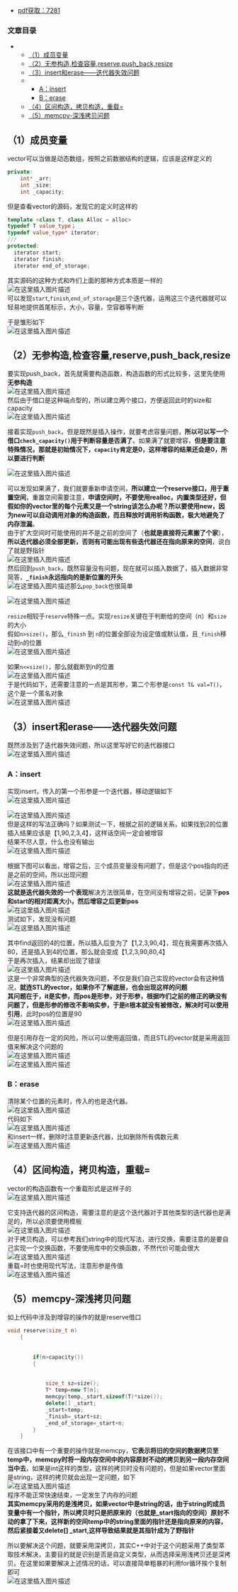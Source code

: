  

- [pdf获取：7281](https://url18.ctfile.com/f/22722418-803656481-b71b2c)

### 文章目录

- - [（1）成员变量](#1_6)
  - [（2）无参构造,检查容量,reserve,push\_back,resize](#2reservepush_backresize_36)
  - [（3）insert和erase——迭代器失效问题](#3inserterase_63)
  - - [A：insert](#Ainsert_65)
    - [B：erase](#Berase_91)
  - [（4）区间构造，拷贝构造，重载=](#4_98)
  - [（5）memcpy-深浅拷贝问题](#5memcpy_108)

## （1）成员变量

vector可以当做是动态数组，按照之前数据结构的逻辑，应该是这样定义的

```cpp
private:
	int* _arr;
	int _size;
	int _capacity;
```

但是查看vector的源码，发现它的定义时这样的

```cpp
template <class T, class Alloc = alloc>
typedef T value_type；
typedef value_type* iterator;
///
protected:
  iterator start;
  iterator finish;
  iterator end_of_storage;
```

其实源码的这种方式和咋们上面的那种方式本质是一样的  
![在这里插入图片描述](https://ziquyun.com/main/csdn/img?url=https%3A%2F%2Fimg-blog.csdnimg.cn%2F20210404090847630.jpg%3Fx-oss-process%3Dimage%2Fwatermark%2Ctype_ZmFuZ3poZW5naGVpdGk%2Cshadow_10%2Ctext_aHR0cHM6Ly9ibG9nLmNzZG4ubmV0L3FxXzM5MTgzMDM0%2Csize_16%2Ccolor_FFFFFF%2Ct_70&rfUrl=https%3A%2F%2Fzhangxing-tech.blog.csdn.net%2Farticle%2Fdetails%2F115358556)  
可以发现`start`,`finish`,`end_of_storage`是三个迭代器，运用这三个迭代器就可以轻易地提供首尾标示，大小，容量，空容器等判断

于是雏形如下  
![在这里插入图片描述](https://ziquyun.com/main/csdn/img?url=https%3A%2F%2Fimg-blog.csdnimg.cn%2F20210404092527320.png%3Fx-oss-process%3Dimage%2Fwatermark%2Ctype_ZmFuZ3poZW5naGVpdGk%2Cshadow_10%2Ctext_aHR0cHM6Ly9ibG9nLmNzZG4ubmV0L3FxXzM5MTgzMDM0%2Csize_16%2Ccolor_FFFFFF%2Ct_70&rfUrl=https%3A%2F%2Fzhangxing-tech.blog.csdn.net%2Farticle%2Fdetails%2F115358556)

## （2）无参构造,检查容量,reserve,push\_back,resize

要实现push\_back，首先就需要构造函数，构造函数的形式比较多，这里先使用**无参构造**  
![在这里插入图片描述](https://ziquyun.com/main/csdn/img?url=https%3A%2F%2Fimg-blog.csdnimg.cn%2F20210404092640651.png%3Fx-oss-process%3Dimage%2Fwatermark%2Ctype_ZmFuZ3poZW5naGVpdGk%2Cshadow_10%2Ctext_aHR0cHM6Ly9ibG9nLmNzZG4ubmV0L3FxXzM5MTgzMDM0%2Csize_16%2Ccolor_FFFFFF%2Ct_70&rfUrl=https%3A%2F%2Fzhangxing-tech.blog.csdn.net%2Farticle%2Fdetails%2F115358556)  
然后由于借口是这种端点型的，所以建立两个接口，方便返回此时的size和capacity  
![在这里插入图片描述](https://ziquyun.com/main/csdn/img?url=https%3A%2F%2Fimg-blog.csdnimg.cn%2F202104040936550.png%3Fx-oss-process%3Dimage%2Fwatermark%2Ctype_ZmFuZ3poZW5naGVpdGk%2Cshadow_10%2Ctext_aHR0cHM6Ly9ibG9nLmNzZG4ubmV0L3FxXzM5MTgzMDM0%2Csize_16%2Ccolor_FFFFFF%2Ct_70&rfUrl=https%3A%2F%2Fzhangxing-tech.blog.csdn.net%2Farticle%2Fdetails%2F115358556)

接着实现`push_back`，但是既然是插入操作，就要考虑容量问题，**所以可以写一个借口`check_capacity()`用于判断容量是否满了**。如果满了就要增容，**但是要注意特殊情况，那就是初始情况下，`capacity`肯定是0，这样增容的结果还会是0，所以要进行判断**

![在这里插入图片描述](https://ziquyun.com/main/csdn/img?url=https%3A%2F%2Fimg-blog.csdnimg.cn%2F20210404093849550.png%3Fx-oss-process%3Dimage%2Fwatermark%2Ctype_ZmFuZ3poZW5naGVpdGk%2Cshadow_10%2Ctext_aHR0cHM6Ly9ibG9nLmNzZG4ubmV0L3FxXzM5MTgzMDM0%2Csize_16%2Ccolor_FFFFFF%2Ct_70&rfUrl=https%3A%2F%2Fzhangxing-tech.blog.csdn.net%2Farticle%2Fdetails%2F115358556)

可以发现如果满了，我们就要重新申请空间，**所以建立一个reserve接口，用于重置空间**，重置空间需要注意，**申请空间时，不要使用realloc，内置类型还好，但假如你的vector里的每个元素又是一个string该怎么办呢？所以要使用new，因为new可以自动调用对象的构造函数，而且释放时调用析构函数，极大地避免了内存泄漏**。  
由于扩大空间时可能使用的并不是之前的空间了（**也就是直接将元素搬了个家**），**所以迭代器必须全部更新，否则有可能出现有些迭代器还在指向原来的空间**，说白了就是野指针  
![在这里插入图片描述](https://ziquyun.com/main/csdn/img?url=https%3A%2F%2Fimg-blog.csdnimg.cn%2F20210404094755429.png%3Fx-oss-process%3Dimage%2Fwatermark%2Ctype_ZmFuZ3poZW5naGVpdGk%2Cshadow_10%2Ctext_aHR0cHM6Ly9ibG9nLmNzZG4ubmV0L3FxXzM5MTgzMDM0%2Csize_16%2Ccolor_FFFFFF%2Ct_70&rfUrl=https%3A%2F%2Fzhangxing-tech.blog.csdn.net%2Farticle%2Fdetails%2F115358556)  
然后回到`push_back`，既然容量没有问题，现在就可以插入数据了，插入数据非常简答，**`_finish`永远指向的是新位置的开头**  
![在这里插入图片描述](https://ziquyun.com/main/csdn/img?url=https%3A%2F%2Fimg-blog.csdnimg.cn%2F20210404095011422.png%3Fx-oss-process%3Dimage%2Fwatermark%2Ctype_ZmFuZ3poZW5naGVpdGk%2Cshadow_10%2Ctext_aHR0cHM6Ly9ibG9nLmNzZG4ubmV0L3FxXzM5MTgzMDM0%2Csize_16%2Ccolor_FFFFFF%2Ct_70&rfUrl=https%3A%2F%2Fzhangxing-tech.blog.csdn.net%2Farticle%2Fdetails%2F115358556)那么`pop_back`也很简单

![在这里插入图片描述](https://ziquyun.com/main/csdn/img?url=https%3A%2F%2Fimg-blog.csdnimg.cn%2F20210404095201714.png&rfUrl=https%3A%2F%2Fzhangxing-tech.blog.csdn.net%2Farticle%2Fdetails%2F115358556)

`resize`相较于`reserve`特殊一点。实现`resize`关键在于判断给的空间（n）和`size`的大小  
假如`n>size()`，那么`_finish` 到 `n`的位置全部设为设定值或默认值，且`_finish`移动到`n`的位置  
![在这里插入图片描述](https://ziquyun.com/main/csdn/img?url=https%3A%2F%2Fimg-blog.csdnimg.cn%2F20210404100410428.jpg%3Fx-oss-process%3Dimage%2Fwatermark%2Ctype_ZmFuZ3poZW5naGVpdGk%2Cshadow_10%2Ctext_aHR0cHM6Ly9ibG9nLmNzZG4ubmV0L3FxXzM5MTgzMDM0%2Csize_16%2Ccolor_FFFFFF%2Ct_70&rfUrl=https%3A%2F%2Fzhangxing-tech.blog.csdn.net%2Farticle%2Fdetails%2F115358556)

如果`n<=size()`，那么就截断到n的位置  
![在这里插入图片描述](https://ziquyun.com/main/csdn/img?url=https%3A%2F%2Fimg-blog.csdnimg.cn%2F20210404100638704.png%3Fx-oss-process%3Dimage%2Fwatermark%2Ctype_ZmFuZ3poZW5naGVpdGk%2Cshadow_10%2Ctext_aHR0cHM6Ly9ibG9nLmNzZG4ubmV0L3FxXzM5MTgzMDM0%2Csize_16%2Ccolor_FFFFFF%2Ct_70&rfUrl=https%3A%2F%2Fzhangxing-tech.blog.csdn.net%2Farticle%2Fdetails%2F115358556)  
于是代码如下，还需要注意的一点是其形参，第二个形参是`const T& val=T()`，这个是一个匿名对象  
![在这里插入图片描述](https://ziquyun.com/main/csdn/img?url=https%3A%2F%2Fimg-blog.csdnimg.cn%2F20210404101058163.png%3Fx-oss-process%3Dimage%2Fwatermark%2Ctype_ZmFuZ3poZW5naGVpdGk%2Cshadow_10%2Ctext_aHR0cHM6Ly9ibG9nLmNzZG4ubmV0L3FxXzM5MTgzMDM0%2Csize_16%2Ccolor_FFFFFF%2Ct_70&rfUrl=https%3A%2F%2Fzhangxing-tech.blog.csdn.net%2Farticle%2Fdetails%2F115358556)

## （3）insert和erase——迭代器失效问题

既然涉及到了迭代器失效问题，所以这里写好它的迭代器接口![在这里插入图片描述](https://ziquyun.com/main/csdn/img?url=https%3A%2F%2Fimg-blog.csdnimg.cn%2F20210404101322615.png%3Fx-oss-process%3Dimage%2Fwatermark%2Ctype_ZmFuZ3poZW5naGVpdGk%2Cshadow_10%2Ctext_aHR0cHM6Ly9ibG9nLmNzZG4ubmV0L3FxXzM5MTgzMDM0%2Csize_16%2Ccolor_FFFFFF%2Ct_70&rfUrl=https%3A%2F%2Fzhangxing-tech.blog.csdn.net%2Farticle%2Fdetails%2F115358556)

### A：insert

实现insert，传入的第一个形参是一个迭代器，移动逻辑如下  
![在这里插入图片描述](https://ziquyun.com/main/csdn/img?url=https%3A%2F%2Fimg-blog.csdnimg.cn%2F20210404102343149.jpg%3Fx-oss-process%3Dimage%2Fwatermark%2Ctype_ZmFuZ3poZW5naGVpdGk%2Cshadow_10%2Ctext_aHR0cHM6Ly9ibG9nLmNzZG4ubmV0L3FxXzM5MTgzMDM0%2Csize_16%2Ccolor_FFFFFF%2Ct_70&rfUrl=https%3A%2F%2Fzhangxing-tech.blog.csdn.net%2Farticle%2Fdetails%2F115358556)

![在这里插入图片描述](https://ziquyun.com/main/csdn/img?url=https%3A%2F%2Fimg-blog.csdnimg.cn%2F20210404102549837.png%3Fx-oss-process%3Dimage%2Fwatermark%2Ctype_ZmFuZ3poZW5naGVpdGk%2Cshadow_10%2Ctext_aHR0cHM6Ly9ibG9nLmNzZG4ubmV0L3FxXzM5MTgzMDM0%2Csize_16%2Ccolor_FFFFFF%2Ct_70&rfUrl=https%3A%2F%2Fzhangxing-tech.blog.csdn.net%2Farticle%2Fdetails%2F115358556)  
但是这样的写法正确吗？如果测试一下，根据之前的逻辑关系，如果找到2的位置插入结果应该是【1,90,2,3,4】，这样话空间一定会被增容  
结果不尽人意，什么也没有输出  
![在这里插入图片描述](https://ziquyun.com/main/csdn/img?url=https%3A%2F%2Fimg-blog.csdnimg.cn%2F20210404103826412.png%3Fx-oss-process%3Dimage%2Fwatermark%2Ctype_ZmFuZ3poZW5naGVpdGk%2Cshadow_10%2Ctext_aHR0cHM6Ly9ibG9nLmNzZG4ubmV0L3FxXzM5MTgzMDM0%2Csize_16%2Ccolor_FFFFFF%2Ct_70&rfUrl=https%3A%2F%2Fzhangxing-tech.blog.csdn.net%2Farticle%2Fdetails%2F115358556)

根据下图可以看出，增容之后，三个成员变量没有问题了，但是这个pos指向的还是之前的空间，所以出现问题  
![在这里插入图片描述](https://ziquyun.com/main/csdn/img?url=https%3A%2F%2Fimg-blog.csdnimg.cn%2F20210404104526171.jpg%3Fx-oss-process%3Dimage%2Fwatermark%2Ctype_ZmFuZ3poZW5naGVpdGk%2Cshadow_10%2Ctext_aHR0cHM6Ly9ibG9nLmNzZG4ubmV0L3FxXzM5MTgzMDM0%2Csize_16%2Ccolor_FFFFFF%2Ct_70&rfUrl=https%3A%2F%2Fzhangxing-tech.blog.csdn.net%2Farticle%2Fdetails%2F115358556)  
**这就是迭代器失效的一个表现**解决方法很简单，在空间没有增容之前，记录下**pos和start的相对距离大小，然后增容之后更新pos**  
![在这里插入图片描述](https://ziquyun.com/main/csdn/img?url=https%3A%2F%2Fimg-blog.csdnimg.cn%2F20210404104746770.png%3Fx-oss-process%3Dimage%2Fwatermark%2Ctype_ZmFuZ3poZW5naGVpdGk%2Cshadow_10%2Ctext_aHR0cHM6Ly9ibG9nLmNzZG4ubmV0L3FxXzM5MTgzMDM0%2Csize_16%2Ccolor_FFFFFF%2Ct_70&rfUrl=https%3A%2F%2Fzhangxing-tech.blog.csdn.net%2Farticle%2Fdetails%2F115358556)  
测试如下，发现没有问题  
![在这里插入图片描述](https://ziquyun.com/main/csdn/img?url=https%3A%2F%2Fimg-blog.csdnimg.cn%2F20210404105455233.png%3Fx-oss-process%3Dimage%2Fwatermark%2Ctype_ZmFuZ3poZW5naGVpdGk%2Cshadow_10%2Ctext_aHR0cHM6Ly9ibG9nLmNzZG4ubmV0L3FxXzM5MTgzMDM0%2Csize_16%2Ccolor_FFFFFF%2Ct_70&rfUrl=https%3A%2F%2Fzhangxing-tech.blog.csdn.net%2Farticle%2Fdetails%2F115358556)

其中find返回的4的位置，所以插入后变为了【1,2,3,90,4】，现在我需要再次插入80，还是插入到4的位置，那么就会变成【1,2,3,90,80,4】  
于是再次插入，结果却出现了错误  
![在这里插入图片描述](https://ziquyun.com/main/csdn/img?url=https%3A%2F%2Fimg-blog.csdnimg.cn%2F20210404110011279.png%3Fx-oss-process%3Dimage%2Fwatermark%2Ctype_ZmFuZ3poZW5naGVpdGk%2Cshadow_10%2Ctext_aHR0cHM6Ly9ibG9nLmNzZG4ubmV0L3FxXzM5MTgzMDM0%2Csize_16%2Ccolor_FFFFFF%2Ct_70&rfUrl=https%3A%2F%2Fzhangxing-tech.blog.csdn.net%2Farticle%2Fdetails%2F115358556)  
这是一个非常典型的迭代器失效问题，不仅是我们自己实现的vector会有这种情况，**就连STL的vector，如果你不了解底层，也会出现这样的问题**  
**其问题在于，it是实参，而pos是形参，对于形参，根据咋们之前的修正的确没有问题了，但是形参的修改不影响实参，于是it根本就没有被修改，解决时可以使用引用**，此时pos的位置是90  
![在这里插入图片描述](https://ziquyun.com/main/csdn/img?url=https%3A%2F%2Fimg-blog.csdnimg.cn%2F20210404110324515.png%3Fx-oss-process%3Dimage%2Fwatermark%2Ctype_ZmFuZ3poZW5naGVpdGk%2Cshadow_10%2Ctext_aHR0cHM6Ly9ibG9nLmNzZG4ubmV0L3FxXzM5MTgzMDM0%2Csize_16%2Ccolor_FFFFFF%2Ct_70&rfUrl=https%3A%2F%2Fzhangxing-tech.blog.csdn.net%2Farticle%2Fdetails%2F115358556)

但是引用存在一定的风险，所以可以使用返回值，而且STL的vector就是采用返回值来解决这个问题的  
![在这里插入图片描述](https://ziquyun.com/main/csdn/img?url=https%3A%2F%2Fimg-blog.csdnimg.cn%2F20210404110437974.png%3Fx-oss-process%3Dimage%2Fwatermark%2Ctype_ZmFuZ3poZW5naGVpdGk%2Cshadow_10%2Ctext_aHR0cHM6Ly9ibG9nLmNzZG4ubmV0L3FxXzM5MTgzMDM0%2Csize_16%2Ccolor_FFFFFF%2Ct_70&rfUrl=https%3A%2F%2Fzhangxing-tech.blog.csdn.net%2Farticle%2Fdetails%2F115358556)  
![在这里插入图片描述](https://ziquyun.com/main/csdn/img?url=https%3A%2F%2Fimg-blog.csdnimg.cn%2F2021040411055140.png%3Fx-oss-process%3Dimage%2Fwatermark%2Ctype_ZmFuZ3poZW5naGVpdGk%2Cshadow_10%2Ctext_aHR0cHM6Ly9ibG9nLmNzZG4ubmV0L3FxXzM5MTgzMDM0%2Csize_16%2Ccolor_FFFFFF%2Ct_70&rfUrl=https%3A%2F%2Fzhangxing-tech.blog.csdn.net%2Farticle%2Fdetails%2F115358556)

### B：erase

清除某个位置的元素时，传入的也是迭代器。  
![在这里插入图片描述](https://ziquyun.com/main/csdn/img?url=https%3A%2F%2Fimg-blog.csdnimg.cn%2F20210404112352642.jpg%3Fx-oss-process%3Dimage%2Fwatermark%2Ctype_ZmFuZ3poZW5naGVpdGk%2Cshadow_10%2Ctext_aHR0cHM6Ly9ibG9nLmNzZG4ubmV0L3FxXzM5MTgzMDM0%2Csize_16%2Ccolor_FFFFFF%2Ct_70&rfUrl=https%3A%2F%2Fzhangxing-tech.blog.csdn.net%2Farticle%2Fdetails%2F115358556)  
代码如下  
![在这里插入图片描述](https://ziquyun.com/main/csdn/img?url=https%3A%2F%2Fimg-blog.csdnimg.cn%2F20210404112615434.png%3Fx-oss-process%3Dimage%2Fwatermark%2Ctype_ZmFuZ3poZW5naGVpdGk%2Cshadow_10%2Ctext_aHR0cHM6Ly9ibG9nLmNzZG4ubmV0L3FxXzM5MTgzMDM0%2Csize_16%2Ccolor_FFFFFF%2Ct_70&rfUrl=https%3A%2F%2Fzhangxing-tech.blog.csdn.net%2Farticle%2Fdetails%2F115358556)  
和insert一样，删除时注意更新迭代器，比如删除所有偶数元素  
![在这里插入图片描述](https://ziquyun.com/main/csdn/img?url=https%3A%2F%2Fimg-blog.csdnimg.cn%2F20210404114048601.png%3Fx-oss-process%3Dimage%2Fwatermark%2Ctype_ZmFuZ3poZW5naGVpdGk%2Cshadow_10%2Ctext_aHR0cHM6Ly9ibG9nLmNzZG4ubmV0L3FxXzM5MTgzMDM0%2Csize_16%2Ccolor_FFFFFF%2Ct_70&rfUrl=https%3A%2F%2Fzhangxing-tech.blog.csdn.net%2Farticle%2Fdetails%2F115358556)

## （4）区间构造，拷贝构造，重载=

vector的构造函数有一个重载形式是这样子的  
![在这里插入图片描述](https://ziquyun.com/main/csdn/img?url=https%3A%2F%2Fimg-blog.csdnimg.cn%2F20210407132519957.png&rfUrl=https%3A%2F%2Fzhangxing-tech.blog.csdn.net%2Farticle%2Fdetails%2F115358556)

它支持迭代器的区间构造，需要注意的是这个迭代器对于其他类型的迭代器也是满足的，所以必须要使用模板  
![在这里插入图片描述](https://ziquyun.com/main/csdn/img?url=https%3A%2F%2Fimg-blog.csdnimg.cn%2F20210407132847261.png%3Fx-oss-process%3Dimage%2Fwatermark%2Ctype_ZmFuZ3poZW5naGVpdGk%2Cshadow_10%2Ctext_aHR0cHM6Ly9ibG9nLmNzZG4ubmV0L3FxXzM5MTgzMDM0%2Csize_16%2Ccolor_FFFFFF%2Ct_70&rfUrl=https%3A%2F%2Fzhangxing-tech.blog.csdn.net%2Farticle%2Fdetails%2F115358556)  
对于拷贝构造，可以参考我们string中的现代写法，进行交换，需要注意的是要自己实现一个交换函数，不要使用库中的交换函数，不然代价可能会很大  
![在这里插入图片描述](https://ziquyun.com/main/csdn/img?url=https%3A%2F%2Fimg-blog.csdnimg.cn%2F20210407133443774.png%3Fx-oss-process%3Dimage%2Fwatermark%2Ctype_ZmFuZ3poZW5naGVpdGk%2Cshadow_10%2Ctext_aHR0cHM6Ly9ibG9nLmNzZG4ubmV0L3FxXzM5MTgzMDM0%2Csize_16%2Ccolor_FFFFFF%2Ct_70&rfUrl=https%3A%2F%2Fzhangxing-tech.blog.csdn.net%2Farticle%2Fdetails%2F115358556)  
重载=时也使用现代写法，注意形参是传值  
![在这里插入图片描述](https://ziquyun.com/main/csdn/img?url=https%3A%2F%2Fimg-blog.csdnimg.cn%2F2021040713374367.png%3Fx-oss-process%3Dimage%2Fwatermark%2Ctype_ZmFuZ3poZW5naGVpdGk%2Cshadow_10%2Ctext_aHR0cHM6Ly9ibG9nLmNzZG4ubmV0L3FxXzM5MTgzMDM0%2Csize_16%2Ccolor_FFFFFF%2Ct_70&rfUrl=https%3A%2F%2Fzhangxing-tech.blog.csdn.net%2Farticle%2Fdetails%2F115358556)

## （5）memcpy-深浅拷贝问题

如上代码中涉及到增容的操作的就是reserve借口

```cpp
void reserve(size_t n)
	{
            
            
		if(n>capacity())
		{
            
            
			size_t sz=size();
			T* temp=new T[n];
			memcpy(temp,_start,sizeof(T)*size());
			delete[] _start;
			_start=temp;
			_finish=_start+sz;
			_end_of_storage=_start+n;
		}
	}
```

在该接口中有一个重要的操作就是memcpy，**它表示将旧的空间的数据拷贝至temp中，memcpy时将一段内存空间中的内容原封不动的拷贝到另一段内存空间当中去**，如果是int这样的类型，这样的拷贝时没有问题的，但是如果vector里面是string，这样的拷贝就会出现一定问题，如下  
![在这里插入图片描述](https://ziquyun.com/main/csdn/img?url=https%3A%2F%2Fimg-blog.csdnimg.cn%2F20210407142624247.png%3Fx-oss-process%3Dimage%2Fwatermark%2Ctype_ZmFuZ3poZW5naGVpdGk%2Cshadow_10%2Ctext_aHR0cHM6Ly9ibG9nLmNzZG4ubmV0L3FxXzM5MTgzMDM0%2Csize_16%2Ccolor_FFFFFF%2Ct_70&rfUrl=https%3A%2F%2Fzhangxing-tech.blog.csdn.net%2Farticle%2Fdetails%2F115358556)  
程序不能正常快速结束，一定发生了内存的问题  
**其实memcpy采用的是浅拷贝，如果vector中是string的话，由于string的成员变量中有一个指针，所以拷贝时只是把原来的（也就是\_start指向的空间）原封不动的拿了下来，这样新的空间temp中的string里面的指针还是指向原来的内容，然后紧接着又delete\[\] \_start,这样导致结果就是其指针成为了野指针**

所以要解决这个问题，就要采用深拷贝，其实C++中对于这个问题采用了类型萃取技术解决，主要目的就是识别是否是自定义类型，从而选择采用浅拷贝还是深拷贝。在这里如果要解决上述情况的话，可以直接简单粗暴的利用for循环挨个复制即可  
![在这里插入图片描述](https://ziquyun.com/main/csdn/img?url=https%3A%2F%2Fimg-blog.csdnimg.cn%2F20210407143140384.png%3Fx-oss-process%3Dimage%2Fwatermark%2Ctype_ZmFuZ3poZW5naGVpdGk%2Cshadow_10%2Ctext_aHR0cHM6Ly9ibG9nLmNzZG4ubmV0L3FxXzM5MTgzMDM0%2Csize_16%2Ccolor_FFFFFF%2Ct_70&rfUrl=https%3A%2F%2Fzhangxing-tech.blog.csdn.net%2Farticle%2Fdetails%2F115358556)